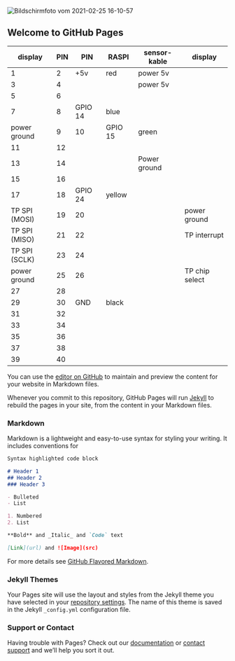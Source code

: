 ![Bildschirmfoto vom 2021-02-25 16-10-57](https://user-images.githubusercontent.com/3499600/110813915-3e29f680-8289-11eb-83f7-f701e3ab167c.png)


## Welcome to GitHub Pages
display|PIN | PIN | RASPI | sensor-kable|display
----|----|-----|-------|-------------|------
|1 |2  | +5v      | red | power 5v
3 |4   |          |     | power 5v
5 |6
7 |8  | GPIO 14  | blue
power ground|9 |10 | GPIO 15 | green
11 |12
13 | 14|        |     | Power ground
15 | 16
17 | 18 | GPIO 24  | yellow
TP SPI (MOSI)|19 | 20 |       |     | power ground
TP SPI (MISO)|21 | 22|        |     | TP interrupt
TP SPI (SCLK)|23 | 24|        |     | 
power ground|25 | 26 |       |     | TP chip select
27 | 28
29 | 30 | GND |black
31 | 32
33 | 34
35 | 36
37 | 38
39 | 40




You can use the [editor on GitHub](https://github.com/CGreweling/forSCHU/edit/gh-pages/index.md) to maintain and preview the content for your website in Markdown files.

Whenever you commit to this repository, GitHub Pages will run [Jekyll](https://jekyllrb.com/) to rebuild the pages in your site, from the content in your Markdown files.

### Markdown

Markdown is a lightweight and easy-to-use syntax for styling your writing. It includes conventions for

```markdown
Syntax highlighted code block

# Header 1
## Header 2
### Header 3

- Bulleted
- List

1. Numbered
2. List

**Bold** and _Italic_ and `Code` text

[Link](url) and ![Image](src)
```

For more details see [GitHub Flavored Markdown](https://guides.github.com/features/mastering-markdown/).

### Jekyll Themes

Your Pages site will use the layout and styles from the Jekyll theme you have selected in your [repository settings](https://github.com/CGreweling/forSCHU/settings). The name of this theme is saved in the Jekyll `_config.yml` configuration file.

### Support or Contact

Having trouble with Pages? Check out our [documentation](https://docs.github.com/categories/github-pages-basics/) or [contact support](https://support.github.com/contact) and we’ll help you sort it out.
